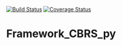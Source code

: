 [![Build Status](https://travis-ci.com/m3ttiw/Framework_CBRS_py.svg?branch=master)](https://travis-ci.com/m3ttiw/Framework_CBRS_py)
[![Coverage Status](https://coveralls.io/repos/github/m3ttiw/Framework_CBRS_py/badge.svg?branch=master)](https://coveralls.io/github/m3ttiw/Framework_CBRS_py?branch=master)

# Framework_CBRS_py 
